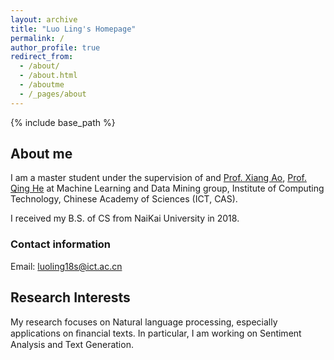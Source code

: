 ```yaml
---
layout: archive
title: "Luo Ling's Homepage"
permalink: /
author_profile: true
redirect_from:
  - /about/
  - /about.html
  - /aboutme
  - /_pages/about
---
```


{% include base_path %}

## About me

I am a master student under the supervision of and [Prof. Xiang Ao](http://sourcedb.ict.cas.cn/cn/jssrck/201810/t20181029_5151251.html), [Prof. Qing He](http://people.ucas.edu.cn/~0000964?language=en) at Machine Learning and Data Mining group, Institute of Computing Technology, Chinese Academy of Sciences (ICT, CAS).

I received my B.S. of CS from NaiKai University in 2018.
### Contact information
Email: luoling18s@ict.ac.cn


## Research Interests

My research focuses on Natural language processing, especially applications on ﬁnancial texts. In particular, I am working on Sentiment Analysis and Text Generation.

